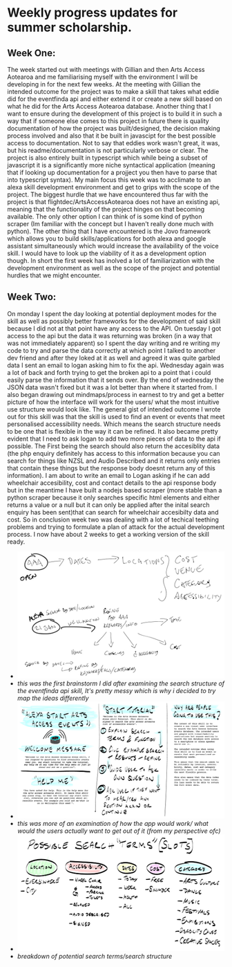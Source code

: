 # Weekly progress updates for summer scholarship.


## Week One:

The week started out with meetings with Gillian and then Arts Access Aotearoa and me familiarising myself with the environment I will be developing in for the next few weeks. At the meeting with Gillian the intended outcome for the project was to make a skill that takes what eddie did for the eventfinda api and either extend it or create a new skill based on what he did for the Arts Access Aotearoa database. Another thing that I want to ensure during the development of this project is to build it in such a way that if someone else comes to this project in future there is quality documentation of how the project was built/designed, the decision making process involved and also that it be built in javascipt for the best possible access to documentation. Not to say that eddies work wasn't great, it was, but his readme/documentation is not particularly verbose or clear. The project is also entirely built in typescript which while being a subset of javascript it is a significantly more niche syntactical application (meaning that if looking up documentation for a projject you then have to parse that into typescript syntax). My main focus this week was to acclimate to an alexa skill development environment and get to grips with the scope of the project. The biggest hurdle that we have encountered thus far with the project is that flightdec/ArtsAccessAotearoa does not have an existing api, meaning that the functionality of the project hinges on that becoming available. The only other option I can think of is some kind of python scraper (Im familiar with the concept but I haven't really done much with python). The other thing that I have encountered is the Jovo framework which allows you to build skills/applications for both alexa and google assistant simultaneously which would increase the availability of the voice skill. I would have to look up the viability of it as a development option though. In short the first week has inolved a lot of familiarization with the development environment as well as the scope of the project and potential hurdles that we might encounter.

## Week Two: 
On monday I spent the day looking at potential deployment modes for the skill as well as possibly better frameworks for the development of said skill because I did not at that point have any access to the API. On tuesday I got access to the api but the data it was returning was broken (in a way that was not immediately apparent) so I spent the day writing and re writing my code to try and parse the data correctly at which point I talked to another dev friend and after they loked at it as well and agreed it was quite garbled data I sent an email to logan asking him to fix the api. Wednesday again was a lot of back and forth trying to get the broken api to a point that i could easily parse the information that it sends over. By the end of wednesday the JSON data wasn't fixed but it was a lot better than where it started from. I also began drawing out mindmaps/process in earnest to try and get a better picture of how the interface will work for the users/ what the most intuitive use structure would look like. The general gist of intended outcome I wrote out for this skill was that the skill is used to find an event or events that meet personalised accessibility needs. Which means the search structure needs to be one that is flexible in the way it can be refined. It also became pretty evident that I need to ask logan to add two more pieces of data to the api if possible. The First being the search should also return the accesiblity data (the php enquiry definitely has access to this information because you can search for things like NZSL and Audio Described and it returns only entries that contain these things but the response body doesnt return any of this information). I am about to write an email to Logan asking if he can add wheelchair accesibility, cost and contact details to the api response body but in the meantime I have built a nodejs based scraper (more stable than a python scraper because it only searches specific html elements and either returns a value or a null but it can only be applied after the inital search enquiry has been sent)that can search for wheelchair accesibilty data and cost. So in conclusion week two was dealing with a lot of techical teething problems and trying to formulate a plan of attack for the actual development process. I now have about 2 weeks to get a working version of the skill ready. 

* ![brainstorm1 image](images/brainstorm1.jpg "initial brainstorm")
* *this was the first brainstorm I did after examining the search structure of the eventfinda api skill, It's pretty messy which is why i decided to try map the ideas differently*
* ![skillmap image](images/skillmap1.jpg "initial idea mapping")
* *this was more of an examination of how the app would work/ what would the users actually want to get out of it (from my perspective ofc)*
* ![skillsmap image](images/skillmap2.jpg "search term ideas")
* *breakdown of potential search terms/search structure*